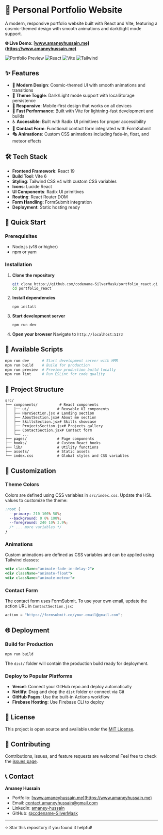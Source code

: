 # 🌟 Personal Portfolio Website

A modern, responsive portfolio website built with React and Vite, featuring a cosmic-themed design with smooth animations and dark/light mode support.

**🌐 Live Demo: [www.amaneyhussain.me](https://www.amaneyhussain.me)**

![Portfolio Preview](https://img.shields.io/badge/Status-Live-brightgreen) ![React](https://img.shields.io/badge/React-19-blue) ![Vite](https://img.shields.io/badge/Vite-6-purple) ![Tailwind](https://img.shields.io/badge/Tailwind-v4-cyan)

## ✨ Features

- 🎨 **Modern Design**: Cosmic-themed UI with smooth animations and transitions
- 🌙 **Theme Toggle**: Dark/Light mode support with localStorage persistence
- 📱 **Responsive**: Mobile-first design that works on all devices
- 🚀 **Fast Performance**: Built with Vite for lightning-fast development and builds
- ♿ **Accessible**: Built with Radix UI primitives for proper accessibility
- 📧 **Contact Form**: Functional contact form integrated with FormSubmit
- 🎭 **Animations**: Custom CSS animations including fade-in, float, and meteor effects

## 🛠️ Tech Stack

- **Frontend Framework**: React 19
- **Build Tool**: Vite 6
- **Styling**: Tailwind CSS v4 with custom CSS variables
- **Icons**: Lucide React
- **UI Components**: Radix UI primitives
- **Routing**: React Router DOM
- **Form Handling**: FormSubmit integration
- **Deployment**: Static hosting ready

## 🚀 Quick Start

### Prerequisites

- Node.js (v18 or higher)
- npm or yarn

### Installation

1. **Clone the repository**

   ```bash
   git clone https://github.com/codename-SilverMask/portfolio_react.git
   cd portfolio_react
   ```

2. **Install dependencies**

   ```bash
   npm install
   ```

3. **Start development server**

   ```bash
   npm run dev
   ```

4. **Open your browser**
   Navigate to `http://localhost:5173`

## 📜 Available Scripts

```bash
npm run dev      # Start development server with HMR
npm run build    # Build for production
npm run preview  # Preview production build locally
npm run lint     # Run ESLint for code quality
```

## 📁 Project Structure

```
src/
├── components/          # React components
│   ├── ui/             # Reusable UI components
│   ├── HeroSection.jsx # Landing section
│   ├── AboutSection.jsx# About me section
│   ├── SkillsSection.jsx# Skills showcase
│   ├── ProjectsSection.jsx# Projects gallery
│   ├── ContactSection.jsx# Contact form
│   └── ...
├── pages/              # Page components
├── hooks/              # Custom React hooks
├── lib/                # Utility functions
├── assets/             # Static assets
└── index.css           # Global styles and CSS variables
```

## 🎨 Customization

### Theme Colors

Colors are defined using CSS variables in `src/index.css`. Update the HSL values to customize the theme:

```css
:root {
  --primary: 210 100% 50%;
  --background: 0 0% 100%;
  --foreground: 240 10% 3.9%;
  /* ... more variables */
}
```

### Animations

Custom animations are defined as CSS variables and can be applied using Tailwind classes:

```jsx
<div className="animate-fade-in-delay-2">
<div className="animate-float">
<div className="animate-meteor">
```

### Contact Form

The contact form uses FormSubmit. To use your own email, update the action URL in `ContactSection.jsx`:

```jsx
action = "https://formsubmit.co/your-email@gmail.com";
```

## 🌐 Deployment

### Build for Production

```bash
npm run build
```

The `dist/` folder will contain the production build ready for deployment.

### Deploy to Popular Platforms

- **Vercel**: Connect your GitHub repo and deploy automatically
- **Netlify**: Drag and drop the `dist` folder or connect via Git
- **GitHub Pages**: Use the built-in Actions workflow
- **Firebase Hosting**: Use Firebase CLI to deploy

## 📄 License

This project is open source and available under the [MIT License](LICENSE).

## 🤝 Contributing

Contributions, issues, and feature requests are welcome! Feel free to check the [issues page](https://github.com/codename-SilverMask/portfolio_react/issues).

## 📞 Contact

**Amaney Hussain**

- Portfolio: [www.amaneyhussain.me](https://www.amaneyhussain.me)
- Email: contact.amaneyhussain@gmail.com
- LinkedIn: [amaney-hussain](https://www.linkedin.com/in/amaney-hussain/)
- GitHub: [@codename-SilverMask](https://github.com/codename-SilverMask)

---

⭐ Star this repository if you found it helpful!
